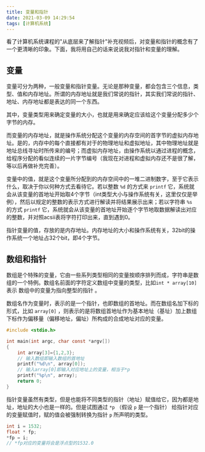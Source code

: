 ```yaml
---
title: 变量和指针
date: 2021-03-09 14:29:54
tags: [计算机系统]
---
```


看了计算机系统课程的"从底层来了解指针"补充视频后，对变量和指针的概念有了一个更清晰的印象。下面，我将用自己的话来说说我对指针和变量的理解。

<!-- more -->

## 变量

变量可分为两种，一般变量和指针变量。无论是那种变量，都会包含三个信息，类型、值和内存地址。所谓的内存地址就是我们常说的指针，其实我们常说的指针、地址、内存地址都是表达的同一个东西。

其中，变量类型用来确定变量的大小，也就是用来确定应该给这个变量分配多少个字节的内存。

而变量的内存地址，就是操作系统分配这个变量的内存空间的首字节的虚拟内存地址。是的，内存中的每个直接都有对于的物理地址和虚拟地址，其中物理地址就是地址总线寻址时所传来的编号；而虚拟内存地址，由操作系统以通过进程的概念，给程序分配的看似连续的一片字节编号（我现在对进程和虚拟内存还不是很了解，等以后再做补充完善）。

变量中的值，就是这个变量所分配到的内存空间中的一堆二进制数字，至于它表示什么，取决于你以何种方式去看待它。若以整数 `%d` 的方式来 `printf`  它，系统就会从该变量的首地址开始取4个字节（int类型大小与操作系统有关，这里仅仅是举例），然后以规定的整数的表示方式进行解读并将结果展示出来；若以字符串 `%s` 的方式 `printf` 它，系统就会从该变量的首地址开始逐个字节地取数据解读出对应的整数，并对照acsii表将字符打印出来，直到遇到0。

指针变量的值，存放的是内存地址。内存地址的大小和操作系统有关，32bit的操作系统一个地址占32个bit，即4个字节。

## 数组和指针

数组是个特殊的变量，它由一些系列类型相同的变量按顺序排列而成，字符串是数组的一个特例。数组名前面的字符定义数组中变量的类型，比如`int * array[10]` 表示 数组中的变量为指向整型的指针 。

数组名作为变量时，表示的是一个指针，也即数组的首地址。而在数组名加下标的形式，比如 `array[0]` ，则表示的是将数组首地址作为基本地址（基址）加上数组下标作为偏移量（偏移地址，偏址）所构成的合成地址对应的变量。

```c
#include <stdio.h>

int main(int argc, char const *argv[])
{
	int array[3]={1,2,3};
	// 输入数组即输入数组的首地址
	printf("%d\n", array[0]);
	// 输入array[0]即输入对应地址上的变量，相当于*p
	printf("%p\n", array);
	return 0;
}
```



指针变量虽然有类型，但是也能将不同类型的指针（地址）赋值给它，因为都是地址，地址的大小也是一样的。但是试图通过 `*p`  （假设 `p` 是一个指针） 给指针对应的变量赋值时，赋的值会被强制转换为指针 `p` 所声明的类型。

```c
int i = 1532;
float * fp;
*fp = i;
// *fp对应的变量将会是浮点型的1532.0
```

